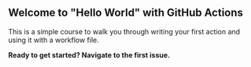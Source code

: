 ## Welcome to "Hello World" with GitHub Actions

This is a simple course to walk you through writing your first action and using it with a workflow file. 

**Ready to get started? Navigate to the first issue.**
